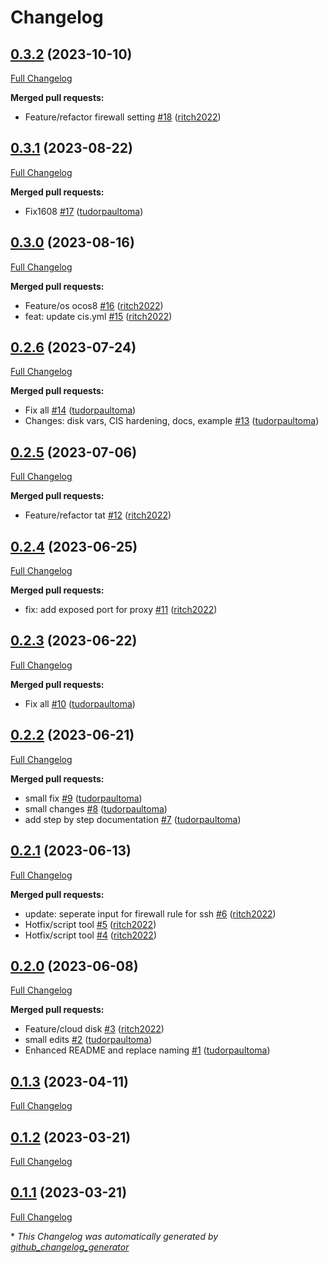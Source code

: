 # Changelog

## [0.3.2](https://github.com/ritch2022/terraform-tencentcloud-multiversx-lighthouse/tree/0.3.2) (2023-10-10)

[Full Changelog](https://github.com/ritch2022/terraform-tencentcloud-multiversx-lighthouse/compare/0.3.1...0.3.2)

**Merged pull requests:**

- Feature/refactor firewall setting [\#18](https://github.com/ritch2022/terraform-tencentcloud-multiversx-lighthouse/pull/18) ([ritch2022](https://github.com/ritch2022))

## [0.3.1](https://github.com/ritch2022/terraform-tencentcloud-multiversx-lighthouse/tree/0.3.1) (2023-08-22)

[Full Changelog](https://github.com/ritch2022/terraform-tencentcloud-multiversx-lighthouse/compare/0.3.0...0.3.1)

**Merged pull requests:**

- Fix1608 [\#17](https://github.com/ritch2022/terraform-tencentcloud-multiversx-lighthouse/pull/17) ([tudorpaultoma](https://github.com/tudorpaultoma))

## [0.3.0](https://github.com/ritch2022/terraform-tencentcloud-multiversx-lighthouse/tree/0.3.0) (2023-08-16)

[Full Changelog](https://github.com/ritch2022/terraform-tencentcloud-multiversx-lighthouse/compare/0.2.6...0.3.0)

**Merged pull requests:**

- Feature/os ocos8 [\#16](https://github.com/ritch2022/terraform-tencentcloud-multiversx-lighthouse/pull/16) ([ritch2022](https://github.com/ritch2022))
- feat: update cis.yml [\#15](https://github.com/ritch2022/terraform-tencentcloud-multiversx-lighthouse/pull/15) ([ritch2022](https://github.com/ritch2022))

## [0.2.6](https://github.com/ritch2022/terraform-tencentcloud-multiversx-lighthouse/tree/0.2.6) (2023-07-24)

[Full Changelog](https://github.com/ritch2022/terraform-tencentcloud-multiversx-lighthouse/compare/0.2.5...0.2.6)

**Merged pull requests:**

- Fix all [\#14](https://github.com/ritch2022/terraform-tencentcloud-multiversx-lighthouse/pull/14) ([tudorpaultoma](https://github.com/tudorpaultoma))
- Changes: disk vars, CIS hardening, docs, example [\#13](https://github.com/ritch2022/terraform-tencentcloud-multiversx-lighthouse/pull/13) ([tudorpaultoma](https://github.com/tudorpaultoma))

## [0.2.5](https://github.com/ritch2022/terraform-tencentcloud-multiversx-lighthouse/tree/0.2.5) (2023-07-06)

[Full Changelog](https://github.com/ritch2022/terraform-tencentcloud-multiversx-lighthouse/compare/0.2.4...0.2.5)

**Merged pull requests:**

- Feature/refactor tat [\#12](https://github.com/ritch2022/terraform-tencentcloud-multiversx-lighthouse/pull/12) ([ritch2022](https://github.com/ritch2022))

## [0.2.4](https://github.com/ritch2022/terraform-tencentcloud-multiversx-lighthouse/tree/0.2.4) (2023-06-25)

[Full Changelog](https://github.com/ritch2022/terraform-tencentcloud-multiversx-lighthouse/compare/0.2.3...0.2.4)

**Merged pull requests:**

- fix: add exposed port for proxy [\#11](https://github.com/ritch2022/terraform-tencentcloud-multiversx-lighthouse/pull/11) ([ritch2022](https://github.com/ritch2022))

## [0.2.3](https://github.com/ritch2022/terraform-tencentcloud-multiversx-lighthouse/tree/0.2.3) (2023-06-22)

[Full Changelog](https://github.com/ritch2022/terraform-tencentcloud-multiversx-lighthouse/compare/0.2.2...0.2.3)

**Merged pull requests:**

- Fix all [\#10](https://github.com/ritch2022/terraform-tencentcloud-multiversx-lighthouse/pull/10) ([tudorpaultoma](https://github.com/tudorpaultoma))

## [0.2.2](https://github.com/ritch2022/terraform-tencentcloud-multiversx-lighthouse/tree/0.2.2) (2023-06-21)

[Full Changelog](https://github.com/ritch2022/terraform-tencentcloud-multiversx-lighthouse/compare/0.2.1...0.2.2)

**Merged pull requests:**

- small fix [\#9](https://github.com/ritch2022/terraform-tencentcloud-multiversx-lighthouse/pull/9) ([tudorpaultoma](https://github.com/tudorpaultoma))
- small changes [\#8](https://github.com/ritch2022/terraform-tencentcloud-multiversx-lighthouse/pull/8) ([tudorpaultoma](https://github.com/tudorpaultoma))
- add step by step documentation [\#7](https://github.com/ritch2022/terraform-tencentcloud-multiversx-lighthouse/pull/7) ([tudorpaultoma](https://github.com/tudorpaultoma))

## [0.2.1](https://github.com/ritch2022/terraform-tencentcloud-multiversx-lighthouse/tree/0.2.1) (2023-06-13)

[Full Changelog](https://github.com/ritch2022/terraform-tencentcloud-multiversx-lighthouse/compare/0.2.0...0.2.1)

**Merged pull requests:**

- update: seperate input for firewall rule for ssh [\#6](https://github.com/ritch2022/terraform-tencentcloud-multiversx-lighthouse/pull/6) ([ritch2022](https://github.com/ritch2022))
- Hotfix/script tool [\#5](https://github.com/ritch2022/terraform-tencentcloud-multiversx-lighthouse/pull/5) ([ritch2022](https://github.com/ritch2022))
- Hotfix/script tool [\#4](https://github.com/ritch2022/terraform-tencentcloud-multiversx-lighthouse/pull/4) ([ritch2022](https://github.com/ritch2022))

## [0.2.0](https://github.com/ritch2022/terraform-tencentcloud-multiversx-lighthouse/tree/0.2.0) (2023-06-08)

[Full Changelog](https://github.com/ritch2022/terraform-tencentcloud-multiversx-lighthouse/compare/0.1.3...0.2.0)

**Merged pull requests:**

- Feature/cloud disk [\#3](https://github.com/ritch2022/terraform-tencentcloud-multiversx-lighthouse/pull/3) ([ritch2022](https://github.com/ritch2022))
- small edits [\#2](https://github.com/ritch2022/terraform-tencentcloud-multiversx-lighthouse/pull/2) ([tudorpaultoma](https://github.com/tudorpaultoma))
- Enhanced README and replace naming [\#1](https://github.com/ritch2022/terraform-tencentcloud-multiversx-lighthouse/pull/1) ([tudorpaultoma](https://github.com/tudorpaultoma))

## [0.1.3](https://github.com/ritch2022/terraform-tencentcloud-multiversx-lighthouse/tree/0.1.3) (2023-04-11)

[Full Changelog](https://github.com/ritch2022/terraform-tencentcloud-multiversx-lighthouse/compare/0.1.2...0.1.3)

## [0.1.2](https://github.com/ritch2022/terraform-tencentcloud-multiversx-lighthouse/tree/0.1.2) (2023-03-21)

[Full Changelog](https://github.com/ritch2022/terraform-tencentcloud-multiversx-lighthouse/compare/0.1.1...0.1.2)

## [0.1.1](https://github.com/ritch2022/terraform-tencentcloud-multiversx-lighthouse/tree/0.1.1) (2023-03-21)

[Full Changelog](https://github.com/ritch2022/terraform-tencentcloud-multiversx-lighthouse/compare/9cd57218c0a78b23cc501a9957840c87b42019b7...0.1.1)



\* *This Changelog was automatically generated by [github_changelog_generator](https://github.com/github-changelog-generator/github-changelog-generator)*
